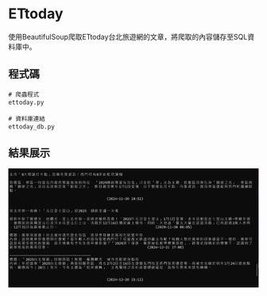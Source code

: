 # ETtoday

使用BeautifulSoup爬取ETtoday台北旅遊網的文章，將爬取的內容儲存至SQL資料庫中。

## 程式碼

```bash=
# 爬蟲程式
ettoday.py

# 資料庫連結
ettoday_db.py
```

## 結果展示

![圖片描述](../photo/result.png)